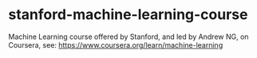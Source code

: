 # stanford-machine-learning-course
Machine Learning course offered by Stanford, and led by Andrew NG, on Coursera, see: https://www.coursera.org/learn/machine-learning
